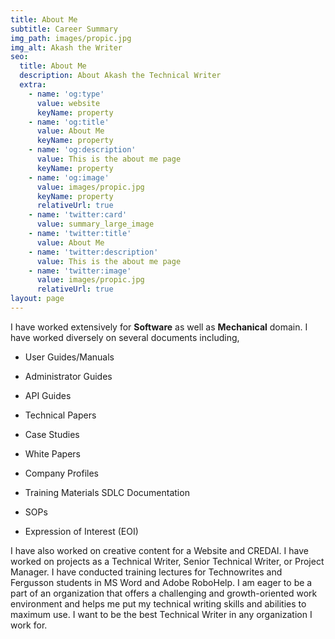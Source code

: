 ```yaml
---
title: About Me
subtitle: Career Summary
img_path: images/propic.jpg
img_alt: Akash the Writer
seo:
  title: About Me
  description: About Akash the Technical Writer
  extra:
    - name: 'og:type'
      value: website
      keyName: property
    - name: 'og:title'
      value: About Me
      keyName: property
    - name: 'og:description'
      value: This is the about me page
      keyName: property
    - name: 'og:image'
      value: images/propic.jpg
      keyName: property
      relativeUrl: true
    - name: 'twitter:card'
      value: summary_large_image
    - name: 'twitter:title'
      value: About Me
    - name: 'twitter:description'
      value: This is the about me page
    - name: 'twitter:image'
      value: images/propic.jpg
      relativeUrl: true
layout: page
---
```

I have worked extensively for **Software** as well as **Mechanical** domain. I have worked diversely on several documents including,
* User Guides/Manuals
* Administrator Guides
* API Guides
* Technical Papers
* Case Studies
* White Papers
* Company Profiles
* Training Materials
   SDLC Documentation

*   SOPs

*   Expression of Interest (EOI)

I have also worked on creative content for a Website and CREDAI. I have worked on projects as a Technical Writer, Senior Technical Writer, or Project Manager. I have conducted training lectures for Technowrites and Fergusson students in MS Word and Adobe RoboHelp.
I am eager to be a part of an organization that offers a challenging and growth-oriented work environment and helps me put my technical writing skills and abilities to maximum use. I want to be the best Technical Writer in any organization I work for.
